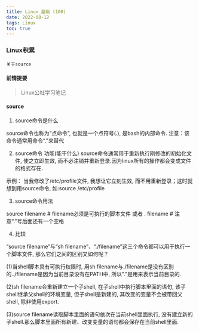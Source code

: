 ```yaml
---
title: Linux_基础 (100)
date: 2022-08-12
tags: Linux
toc: true
---
```


### Linux积累
    关于source

<!-- more -->

#### 前情提要
> Linux公社学习笔记

#### source
1. source命令是什么

source命令也称为“点命令”, 也就是一个点符号(.), 是bash的内部命令.
注意：该命令通常用命令“.”来替代

2. source命令 功能(能干什么)
source命令通常用于重新执行刚修改的初始化文件, 使之立即生效, 而不必注销并重新登录.因为linux所有的操作都会变成文件的格式存在.

示例：
当我修改了/etc/profile文件, 我想让它立刻生效, 而不用重新登录；这时就想到用source命令, 如:source /etc/profile

3. source命令用法

source filename		# filename必须是可执行的脚本文件
或者
. filename			# 注意“.”号后面还有一个空格

4. 比较

“source filename”与“sh filename”、“./filename”这三个命令都可以用于执行一个脚本文件, 那么它们之间的区别又如何呢？

(1)当shell脚本具有可执行权限时, 用sh filename与./filename是没有区别的../filename是因为当前目录没有在PATH中, 所以"."是用来表示当前目录的.

(2)sh filename会重新建立一个子shell, 在子shell中执行脚本里面的语句, 该子shell继承父shell的环境变量, 但子shell是新建的, 其改变的变量不会被带回父shell, 除非使用export.

(3)source filename读取脚本里面的语句依次在当前shell里面执行, 没有建立新的子shell.那么脚本里面所有新建、改变变量的语句都会保存在当前shell里面.








